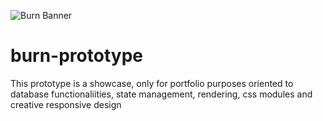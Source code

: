 ![Burn Banner](https://github.com/mtohernandez/burn-prototype/assets/67434849/375c0c76-dd0e-4ac7-8de8-0b53766a7e4f)

# burn-prototype
This prototype is a showcase, only for portfolio purposes oriented to database functionaliities, state management, rendering, css modules and creative responsive design
